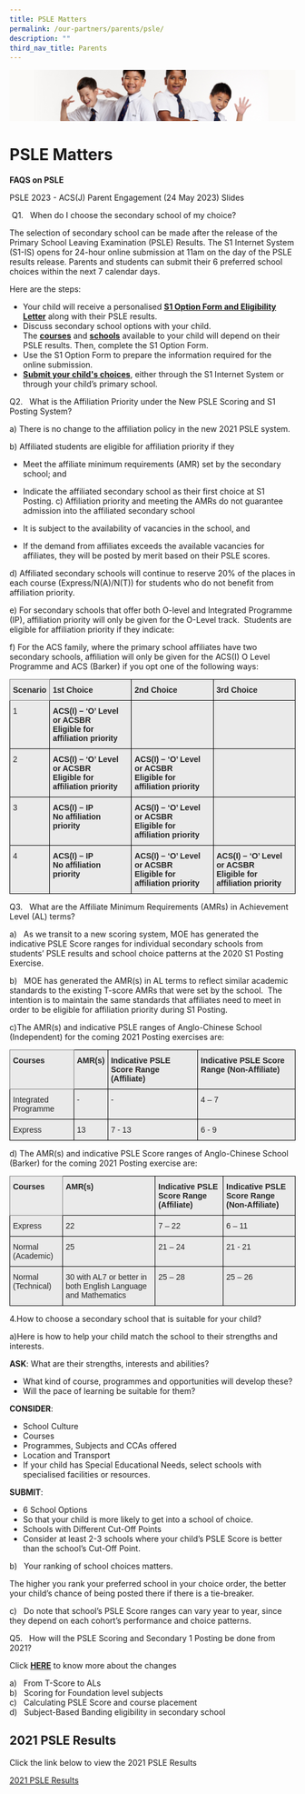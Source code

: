 ```yaml
---
title: PSLE Matters
permalink: /our-partners/parents/psle/
description: ""
third_nav_title: Parents
---
```

![](/images/Sub-banner2.jpg)

PSLE Matters
============

**FAQS on PSLE**

PSLE 2023 - ACS(J) Parent Engagement (24 May 2023) Slides

&nbsp;Q1.&nbsp;&nbsp;&nbsp;When do I choose the secondary school of my choice?
 
The selection of secondary school can be made after the release of the Primary School Leaving Examination (PSLE) Results. The S1 Internet System (S1-IS) opens for 24-hour online submission at 11am on the day of the PSLE results release. Parents and students can submit their 6 preferred school choices within the next 7 calendar days.

Here are the steps:

*   Your child will receive a personalised&nbsp;[**S1 Option Form and Eligibility Letter**](https://www.moe.gov.sg/secondary/s1-posting/school-choices/get-option-form)&nbsp;along with their PSLE&nbsp;results.
*   Discuss secondary school options with your child. The&nbsp;[**courses**](https://www.moe.gov.sg/secondary/courses/)&nbsp;and&nbsp;[**schools**](https://www.moe.gov.sg/secondary/schools/)&nbsp;available to your child will depend on their PSLE results. Then, complete the S1 Option Form.
*   Use the S1 Option Form to prepare the information required for the online submission.
*   [**Submit your child's choices**](https://www.moe.gov.sg/secondary/s1-posting/school-choices/submit-option-form), either through the S1 Internet System or through your child’s primary school.

Q2.&nbsp;&nbsp;&nbsp;What is the Affiliation Priority under the New PSLE Scoring and S1 Posting System?  

a) There is no change to the affiliation policy in the new 2021 PSLE system. 

b) Affiliated students are eligible for affiliation priority if they

*   Meet the affiliate minimum requirements (AMR) set by the secondary school; and
*   Indicate the affiliated secondary school as their first choice at S1 Posting.
c) Affiliation priority and meeting the AMRs do not guarantee admission into the affiliated secondary school  

*   It is subject to the availability of vacancies in the school, and
*   If the demand from affiliates exceeds the available vacancies for affiliates, they will be posted by merit based on their PSLE scores.

d) Affiliated secondary schools will continue to reserve 20% of the places in each course (Express/N(A)/N(T)) for students who do not benefit from affiliation priority.  
  
e) For secondary schools that offer both O-level and Integrated Programme (IP), affiliation priority will only be given for the O-Level track.&nbsp; Students are eligible for affiliation priority if they indicate:  
  
f) For the ACS family, where the primary school affiliates have two secondary schools, affiliation will only be given for the ACS(I) O Level Programme and ACS (Barker) if you opt one of the following ways:

<style type="text/css">
.tg  {border-collapse:collapse;border-spacing:0;}
.tg td{border-color:black;border-style:solid;border-width:1px;font-family:Arial, sans-serif;font-size:14px;
  overflow:hidden;padding:10px 5px;word-break:normal;}
.tg th{border-color:black;border-style:solid;border-width:1px;font-family:Arial, sans-serif;font-size:14px;
  font-weight:normal;overflow:hidden;padding:10px 5px;word-break:normal;}
.tg .tg-3jq5{background-color:#EAEAEA;border-color:inherit;color:#232323;font-weight:bold;text-align:left;vertical-align:top}
.tg .tg-8l4p{background-color:#EAEAEA;color:#232323;text-align:left;vertical-align:top}
.tg .tg-bt94{background-color:#EAEAEA;color:#232323;font-weight:bold;text-align:left;vertical-align:top}
</style>
<table class="tg">
<thead>
  <tr>
    <th class="tg-3jq5">Scenario</th>
    <th class="tg-bt94">1st Choice</th>
    <th class="tg-bt94">2nd Choice</th>
    <th class="tg-bt94">3rd Choice</th>
  </tr>
</thead>
<tbody>
  <tr>
    <td class="tg-8l4p">1</td>
    <td class="tg-bt94">ACS(I) – ‘O’ Level or ACSBR<br>Eligible for affiliation priority</td>
    <td class="tg-8l4p"> </td>
    <td class="tg-8l4p"> </td>
  </tr>
  <tr>
    <td class="tg-8l4p">2</td>
    <td class="tg-bt94">ACS(I) – ‘O’ Level or ACSBR<br>Eligible for affiliation priority</td>
    <td class="tg-bt94">ACS(I) – ‘O’ Level or ACSBR<br>Eligible for affiliation priority</td>
    <td class="tg-8l4p"> </td>
  </tr>
  <tr>
    <td class="tg-8l4p">3</td>
    <td class="tg-bt94">ACS(I) – IP<br>No affiliation priority</td>
    <td class="tg-bt94">ACS(I) – ‘O’ Level or ACSBR<br>Eligible for affiliation priority</td>
    <td class="tg-8l4p"> </td>
  </tr>
  <tr>
    <td class="tg-8l4p">4</td>
    <td class="tg-bt94">ACS(I) – IP<br>No affiliation priority</td>
    <td class="tg-bt94">ACS(I) – ‘O’ Level or ACSBR<br>Eligible for affiliation priority</td>
    <td class="tg-bt94">ACS(I) – ‘O’ Level or ACSBR<br>Eligible for affiliation priority</td>
  </tr>
</tbody>
</table>

Q3.&nbsp;&nbsp;&nbsp;What are the Affiliate Minimum Requirements (AMRs) in Achievement Level (AL) terms?

a)&nbsp; &nbsp;As we transit to a new scoring system, MOE has generated the indicative PSLE Score ranges for individual secondary schools from students’ PSLE results and school choice patterns at the 2020 S1 Posting Exercise.

b)&nbsp; &nbsp;MOE has generated the AMR(s) in AL terms to reflect similar academic standards to the existing T-score AMRs that were set by the school.&nbsp; The intention is to maintain the same standards that affiliates need to meet in order to be eligible for affiliation priority during S1 Posting.

c)The AMR(s) and indicative PSLE ranges of Anglo-Chinese School (Independent) for the coming 2021 Posting exercises are:

<style type="text/css">
.tg  {border-collapse:collapse;border-spacing:0;}
.tg td{border-color:black;border-style:solid;border-width:1px;font-family:Arial, sans-serif;font-size:14px;
  overflow:hidden;padding:10px 5px;word-break:normal;}
.tg th{border-color:black;border-style:solid;border-width:1px;font-family:Arial, sans-serif;font-size:14px;
  font-weight:normal;overflow:hidden;padding:10px 5px;word-break:normal;}
.tg .tg-3jq5{background-color:#EAEAEA;border-color:inherit;color:#232323;font-weight:bold;text-align:left;vertical-align:top}
.tg .tg-8l4p{background-color:#EAEAEA;color:#232323;text-align:left;vertical-align:top}
.tg .tg-bt94{background-color:#EAEAEA;color:#232323;font-weight:bold;text-align:left;vertical-align:top}
</style>
<table class="tg">
<thead>
  <tr>
    <th class="tg-3jq5">Courses</th>
    <th class="tg-bt94">AMR(s)</th>
    <th class="tg-bt94">Indicative PSLE Score Range (Affiliate)</th>
    <th class="tg-bt94">Indicative PSLE Score Range (Non-Affiliate)</th>
  </tr>
</thead>
<tbody>
  <tr>
    <td class="tg-8l4p">Integrated Programme</td>
    <td class="tg-8l4p">-</td>
    <td class="tg-8l4p">-</td>
    <td class="tg-8l4p">4 – 7</td>
  </tr>
  <tr>
    <td class="tg-8l4p">Express</td>
    <td class="tg-8l4p">13</td>
    <td class="tg-8l4p">7 - 13</td>
    <td class="tg-8l4p">6 - 9</td>
  </tr>
</tbody>
</table>

d) The AMR(s) and indicative PSLE Score ranges of Anglo-Chinese School (Barker) for the coming 2021 Posting exercise are:

<style type="text/css">
.tg  {border-collapse:collapse;border-spacing:0;}
.tg td{border-color:black;border-style:solid;border-width:1px;font-family:Arial, sans-serif;font-size:14px;
  overflow:hidden;padding:10px 5px;word-break:normal;}
.tg th{border-color:black;border-style:solid;border-width:1px;font-family:Arial, sans-serif;font-size:14px;
  font-weight:normal;overflow:hidden;padding:10px 5px;word-break:normal;}
.tg .tg-3jq5{background-color:#EAEAEA;border-color:inherit;color:#232323;font-weight:bold;text-align:left;vertical-align:top}
.tg .tg-8l4p{background-color:#EAEAEA;color:#232323;text-align:left;vertical-align:top}
.tg .tg-bt94{background-color:#EAEAEA;color:#232323;font-weight:bold;text-align:left;vertical-align:top}
</style>
<table class="tg">
<thead>
  <tr>
    <th class="tg-3jq5">Courses</th>
    <th class="tg-bt94">AMR(s)</th>
    <th class="tg-bt94">Indicative PSLE Score Range (Affiliate)</th>
    <th class="tg-bt94">Indicative PSLE Score Range (Non-Affiliate)</th>
  </tr>
</thead>
<tbody>
  <tr>
    <td class="tg-8l4p">Express</td>
    <td class="tg-8l4p">22</td>
    <td class="tg-8l4p">7 – 22</td>
    <td class="tg-8l4p">6 – 11</td>
  </tr>
  <tr>
    <td class="tg-8l4p">Normal (Academic)</td>
    <td class="tg-8l4p">25</td>
    <td class="tg-8l4p">21 – 24</td>
    <td class="tg-8l4p">21 - 21</td>
  </tr>
  <tr>
    <td class="tg-8l4p">Normal (Technical)</td>
    <td class="tg-8l4p">30 with AL7 or better in both English Language and Mathematics</td>
    <td class="tg-8l4p">25 – 28</td>
    <td class="tg-8l4p">25  – 26</td>
  </tr>
</tbody>
</table>

4.How to choose a secondary school that is suitable for your child?

a)Here is how to help your child match the school to their strengths and interests.

**ASK**: What are their strengths, interests and abilities?

*   What kind of course, programmes and opportunities will develop these?
*   Will the pace of learning be suitable for them?

**CONSIDER**:

*   School Culture
*   Courses
*   Programmes, Subjects and CCAs offered
*   Location and Transport
*   If your child has Special Educational Needs, select schools with specialised facilities or resources.

**SUBMIT**:

*   6 School Options
*   So that your child is more likely to get into a school of choice.
*   Schools with Different Cut-Off Points
*   Consider at least 2-3 schools where your child’s PSLE Score is better than the school’s Cut-Off Point.

b)&nbsp;&nbsp;&nbsp;Your ranking of school choices matters.

The higher you rank your preferred school in your choice order, the better your child’s chance of being posted there if there is a tie-breaker.

c)&nbsp;&nbsp;&nbsp;Do note that school’s PSLE Score ranges can vary year to year, since they depend on each cohort’s performance and choice patterns.

Q5.&nbsp;&nbsp;&nbsp;How will the PSLE Scoring and Secondary 1 Posting be done from 2021?

Click&nbsp;[**HERE**](https://acsj-moe-edu-sg-admin.cwp.sg/qql/slot/u188/docs/Announcements%202021/Annex%20B_PSLE%20Infosheet%20to%20Schools.pdf)&nbsp;to know more about the changes&nbsp;

a)&nbsp; &nbsp;From T-Score to ALs  
b)&nbsp; &nbsp;Scoring for Foundation level subjects  
c)&nbsp; &nbsp;Calculating PSLE Score and course placement  
d)&nbsp; &nbsp;Subject-Based Banding eligibility in secondary school

2021 PSLE Results
-----------------

  
Click the link below to view the 2021 PSLE Results

[2021 PSLE Results](/files/2021%20PSLE%20Results%20P%20website.pdf)